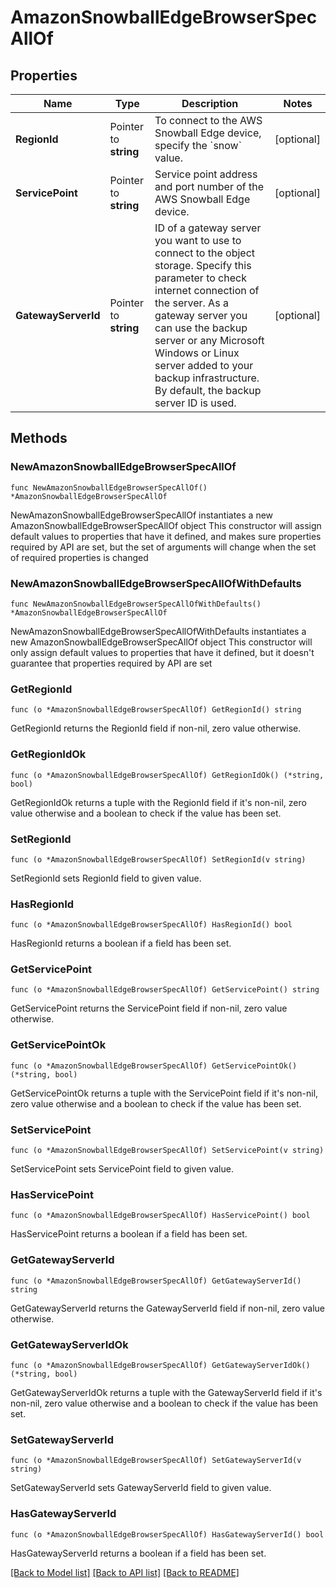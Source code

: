 # AmazonSnowballEdgeBrowserSpecAllOf

## Properties

Name | Type | Description | Notes
------------ | ------------- | ------------- | -------------
**RegionId** | Pointer to **string** | To connect to the AWS Snowball Edge device, specify the &#x60;snow&#x60; value. | [optional] 
**ServicePoint** | Pointer to **string** | Service point address and port number of the AWS Snowball Edge device. | [optional] 
**GatewayServerId** | Pointer to **string** | ID of a gateway server you want to use to connect to the object storage. Specify this parameter to check internet connection of the server. As a gateway server you can use the backup server or any Microsoft Windows or Linux server added to your backup infrastructure. By default, the backup server ID is used. | [optional] 

## Methods

### NewAmazonSnowballEdgeBrowserSpecAllOf

`func NewAmazonSnowballEdgeBrowserSpecAllOf() *AmazonSnowballEdgeBrowserSpecAllOf`

NewAmazonSnowballEdgeBrowserSpecAllOf instantiates a new AmazonSnowballEdgeBrowserSpecAllOf object
This constructor will assign default values to properties that have it defined,
and makes sure properties required by API are set, but the set of arguments
will change when the set of required properties is changed

### NewAmazonSnowballEdgeBrowserSpecAllOfWithDefaults

`func NewAmazonSnowballEdgeBrowserSpecAllOfWithDefaults() *AmazonSnowballEdgeBrowserSpecAllOf`

NewAmazonSnowballEdgeBrowserSpecAllOfWithDefaults instantiates a new AmazonSnowballEdgeBrowserSpecAllOf object
This constructor will only assign default values to properties that have it defined,
but it doesn't guarantee that properties required by API are set

### GetRegionId

`func (o *AmazonSnowballEdgeBrowserSpecAllOf) GetRegionId() string`

GetRegionId returns the RegionId field if non-nil, zero value otherwise.

### GetRegionIdOk

`func (o *AmazonSnowballEdgeBrowserSpecAllOf) GetRegionIdOk() (*string, bool)`

GetRegionIdOk returns a tuple with the RegionId field if it's non-nil, zero value otherwise
and a boolean to check if the value has been set.

### SetRegionId

`func (o *AmazonSnowballEdgeBrowserSpecAllOf) SetRegionId(v string)`

SetRegionId sets RegionId field to given value.

### HasRegionId

`func (o *AmazonSnowballEdgeBrowserSpecAllOf) HasRegionId() bool`

HasRegionId returns a boolean if a field has been set.

### GetServicePoint

`func (o *AmazonSnowballEdgeBrowserSpecAllOf) GetServicePoint() string`

GetServicePoint returns the ServicePoint field if non-nil, zero value otherwise.

### GetServicePointOk

`func (o *AmazonSnowballEdgeBrowserSpecAllOf) GetServicePointOk() (*string, bool)`

GetServicePointOk returns a tuple with the ServicePoint field if it's non-nil, zero value otherwise
and a boolean to check if the value has been set.

### SetServicePoint

`func (o *AmazonSnowballEdgeBrowserSpecAllOf) SetServicePoint(v string)`

SetServicePoint sets ServicePoint field to given value.

### HasServicePoint

`func (o *AmazonSnowballEdgeBrowserSpecAllOf) HasServicePoint() bool`

HasServicePoint returns a boolean if a field has been set.

### GetGatewayServerId

`func (o *AmazonSnowballEdgeBrowserSpecAllOf) GetGatewayServerId() string`

GetGatewayServerId returns the GatewayServerId field if non-nil, zero value otherwise.

### GetGatewayServerIdOk

`func (o *AmazonSnowballEdgeBrowserSpecAllOf) GetGatewayServerIdOk() (*string, bool)`

GetGatewayServerIdOk returns a tuple with the GatewayServerId field if it's non-nil, zero value otherwise
and a boolean to check if the value has been set.

### SetGatewayServerId

`func (o *AmazonSnowballEdgeBrowserSpecAllOf) SetGatewayServerId(v string)`

SetGatewayServerId sets GatewayServerId field to given value.

### HasGatewayServerId

`func (o *AmazonSnowballEdgeBrowserSpecAllOf) HasGatewayServerId() bool`

HasGatewayServerId returns a boolean if a field has been set.


[[Back to Model list]](../README.md#documentation-for-models) [[Back to API list]](../README.md#documentation-for-api-endpoints) [[Back to README]](../README.md)


